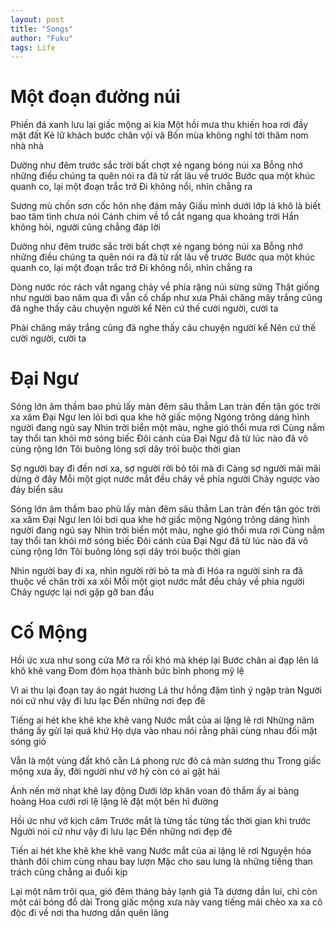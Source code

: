 ```yaml
---
layout: post
title: "Songs"
author: "Fuku"
tags: Life
---
```


# Một đoạn đường núi
Phiến đá xanh lưu lại giấc mộng ai kia
Một hồi mưa thu khiến hoa rơi đầy mặt đất
Kẻ lữ khách bước chân vội vã
Bốn mùa không nghỉ tới thăm nom nhà nhà

Dường như đêm trước sắc trời bất chợt xẻ ngang bóng núi xa
Bỗng nhớ những điều chúng ta quên nói ra đã từ rất lâu về trước
Bước qua một khúc quanh co, lại một đoạn trắc trở
Đi không nổi, nhìn chẳng ra

Sương mù chốn sơn cốc hôn nhẹ đám mây
Giấu mình dưới lớp lá khô là biết bao tâm tình chưa nói
Cánh chim về tổ cắt ngang qua khoảng trời
Hắn không hỏi, người cũng chẳng đáp lời

Dường như đêm trước sắc trời bất chợt xẻ ngang bóng núi xa
Bỗng nhớ những điều chúng ta quên nói ra đã từ rất lâu về trước
Bước qua một khúc quanh co, lại một đoạn trắc trở
Đi không nổi, nhìn chẳng ra

Dòng nước róc rách vắt ngang chảy về phía rặng núi sừng sững
Thật giống như người bao năm qua đi vẫn cố chấp như xưa
Phải chăng mây trắng cũng đã nghe thấy câu chuyện người kể
Nên cứ thế cười người, cười ta

Phải chăng mây trắng cũng đã nghe thấy câu chuyện người kể
Nên cứ thế cười người, cười ta

# Đại Ngư

Sóng lớn âm thầm bao phủ lấy màn đêm sâu thẳm
Lan tràn đến tận góc trời xa xăm
Đại Ngư len lỏi bơi qua khe hở giấc mộng
Ngóng trông dáng hình người đang ngủ say
Nhìn trời biển một màu, nghe gió thổi mưa rơi
Cùng nắm tay thổi tan khói mờ sóng biếc
Đôi cánh của Đại Ngư đã từ lúc nào đã vô cùng rộng lớn
Tôi buông lỏng sợi dây trói buộc thời gian

Sợ người bay đi đến nơi xa, sợ người rời bỏ tôi mà đi
Càng sợ người mãi mãi dừng ở đây
Mỗi một giọt nước mắt đều chảy về phía người
Chảy ngược vào đáy biển sâu

Sóng lớn âm thầm bao phủ lấy màn đêm sâu thẳm
Lan tràn đến tận góc trời xa xăm
Đại Ngư len lỏi bơi qua khe hở giấc mộng
Ngóng trông dáng hình người đang ngủ say
Nhìn trời biển một màu, nghe gió thổi mưa rơi
Cùng nắm tay thổi tan khói mờ sóng biếc
Đôi cánh của Đại Ngư đã từ lúc nào đã vô cùng rộng lớn
Tôi buông lỏng sợi dây trói buộc thời gian

Nhìn người bay đi xa, nhìn người rời bỏ ta mà đi
Hóa ra người sinh ra đã thuộc về chân trời xa xôi
Mỗi một giọt nước mắt đều chảy về phía người
Chảy ngược lại nơi gặp gỡ ban đầu


# Cố Mộng

Hồi ức xưa như song cửa
Mở ra rồi khó mà khép lại
Bước chân ai đạp lên lá khô khẽ vang
Đom đóm họa thành bức bình phong mỹ lệ

Vì ai thu lại đoạn tay áo ngát hương
Lá thư hồng đậm tình ý ngập tràn
Người nói cứ như vậy đi lưu lạc
Đến những nơi đẹp đẽ

Tiếng ai hét khe khẽ khe khẽ vang
Nước mắt của ai lặng lẽ rơi
Những năm tháng ấy gửi lại quá khứ
Họ dựa vào nhau nói rằng phải cùng nhau đối mặt sóng gió

Vẫn là một vùng đất khô cằn
Lá phong rực đỏ cả màn sương thu
Trong giấc mộng xưa ấy, đời người như vở hỷ
còn có ai gặt hái

Ánh nến mờ nhạt khẽ lay động
Dưới lớp khăn voan đỏ thắm ấy ai bàng hoàng
Hoa cưới rơi lệ
lặng lẽ đặt một bên hỉ đường

Hồi ức như vở kịch câm
Trước mắt là từng tấc từng tấc thời gian khi trước
Người nói cứ như vậy đi lưu lạc
Đến những nơi đẹp đẽ

Tiến ai hét khe khẽ khe khẽ vang
Nước mắt của ai lặng lẽ rơi
Nguyện hóa thành đôi chim cùng nhau bay lượn
Mặc cho sau lưng là những tiếng than trách cũng chẳng ai đuổi kịp

Lại một năm trôi qua, gió đêm tháng bảy lạnh giá
Tà dương dần lui, chỉ còn một cái bóng đổ dài
Trong giấc mộng xưa này vang tiếng mái chèo xa xa cô độc
đi về nơi tha hương dần quên lãng




